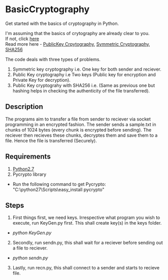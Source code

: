 # BasicCryptography
Get started with the basics of cryptography in Python.

I'm assuming that the basics of crytography are already clear to you.   
If not, click [here](https://en.wikipedia.org/wiki/Cryptography)  
Read more here - [PublicKey Crpytography](https://en.wikipedia.org/wiki/Public-key_cryptography), [Symmetric Cryptography](https://en.wikipedia.org/wiki/Symmetric-key_algorithm), [SHA256](https://en.wikipedia.org/wiki/Secure_Hash_Algorithms)  

The code deals with three types of problems.  
1. Symmetric key cryptography i.e. One key for both sender and reciever.  
2. Public Key cryptography i.e Two keys (Public key for encryption and Private Key for decryption).  
3. Public Key cryptograhy with SHA256 i.e. (Same as previous one but hashing helps in checking the authenticity of the file transferred).  

## Description
The programs aim to transfer a file from sender to reciever via socket programming in an encrypted fashion.
The sender sends a sample.txt in chunks of 1024 bytes (every chunk is encrypted before sending). The reciever then recieves these chunks, decryptes them and save them to a file. Hence the file is transferred (Securely).

## Requirements  
1. [Python2.7](https://www.python.org/ftp/python/2.7/python-2.7.amd64.msi)  
2. Pycrypto library  
+ Run the following command to get Pycrypto: "C:\python27\Scripts\easy_install pycrypto"  

## Steps  
1. First things first, we need keys. Irrespective what program you wish to execute, run KeyGen.py first. This shall create key(s) in the keys folder.  
+ *python KeyGen.py*
2. Secondly, run sendn.py, this shall wait for a reciever before sending out a file to reciever. 
+ *python sendn.py*
3. Lastly, run recn.py, this shall connect to a sender and starts to recieve file.



